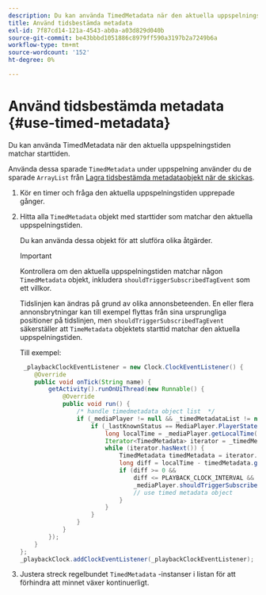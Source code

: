 ```yaml
---
description: Du kan använda TimedMetadata när den aktuella uppspelningstiden matchar starttiden.
title: Använd tidsbestämda metadata
exl-id: 7f87cd14-121a-4543-ab0a-a03d829d040b
source-git-commit: be43bbbd1051886c8979ff590a3197b2a7249b6a
workflow-type: tm+mt
source-wordcount: '152'
ht-degree: 0%

---
```


# Använd tidsbestämda metadata {#use-timed-metadata}

Du kan använda TimedMetadata när den aktuella uppspelningstiden matchar starttiden.

Använda dessa sparade `TimedMetadata` under uppspelning använder du de sparade `ArrayList` från [Lagra tidsbestämda metadataobjekt när de skickas](../../ad-insertion/custom-tags-configure/android-1.4-timed-metadata-store.md).

1. Kör en timer och fråga den aktuella uppspelningstiden upprepade gånger.
1. Hitta alla `TimedMetadata` objekt med starttider som matchar den aktuella uppspelningstiden.

   Du kan använda dessa objekt för att slutföra olika åtgärder.

   >[!IMPORTANT]
   >
   >Kontrollera om den aktuella uppspelningstiden matchar någon `TimedMetadata` objekt, inkludera `shouldTriggerSubscribedTagEvent` som ett villkor.

   Tidslinjen kan ändras på grund av olika annonsbeteenden. En eller flera annonsbrytningar kan till exempel flyttas från sina ursprungliga positioner på tidslinjen, men `shouldTriggerSubscribedTagEvent` säkerställer att `TimeMetadata` objektets starttid matchar den aktuella uppspelningstiden.

   Till exempel:

   ```java
    _playbackClockEventListener = new Clock.ClockEventListener() {
       @Override
       public void onTick(String name) {
           getActivity().runOnUiThread(new Runnable() {
               @Override
               public void run() {
                   /* handle timedmetadata object list  */ 
                   if (_mediaPlayer != null && _timedMetadataList != null && _timedMetadataList.size() > 0) {
                       if (_lastKnownStatus == MediaPlayer.PlayerState.PLAYING) {
                           long localTime = _mediaPlayer.getLocalTime();
                           Iterator<TimedMetadata> iterator = _timedMetadataList.iterator(); 
                           while (iterator.hasNext()) {
                               TimedMetadata timedMetadata = iterator.next();
                               long diff = localTime - timedMetadata.getTime();
                               if (diff >= 0 &&
                                   diff <= PLAYBACK_CLOCK_INTERVAL &&
                                   _mediaPlayer.shouldTriggerSubscribedTagEvent()) {
                                   // use timed metadata object
                               }
                           }
                       }
                   }
               }
           });
       }
   };
   _playbackClock.addClockEventListener(_playbackClockEventListener);
   ```

1. Justera streck regelbundet `TimedMetadata` -instanser i listan för att förhindra att minnet växer kontinuerligt.
